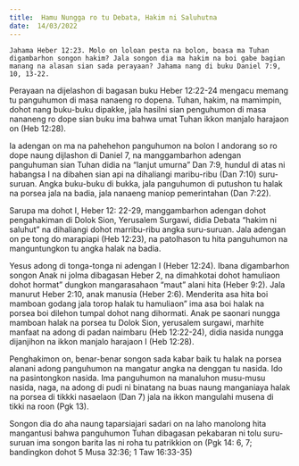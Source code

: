 ```yaml
---
title:  Hamu Nungga ro tu Debata, Hakim ni Saluhutna
date:  14/03/2022
---
```


`Jahama Heber 12:23. Molo on loloan pesta na bolon, boasa ma Tuhan digambarhon songon hakim? Jala songon dia ma hakim na boi gabe bagian manang na alasan sian sada perayaan? Jahama nang di buku Daniel 7:9, 10, 13-22.`

Perayaan na dijelashon di bagasan buku Heber 12:22-24 mengacu memang tu panguhumon di masa nanaeng ro dopena. Tuhan, hakim, na mamimpin, dohot nang buku-buku dipakke, jala hasilni sian penguhumon di masa nananeng ro dope sian buku ima bahwa umat Tuhan ikkon manjalo harajaon on (Heb 12:28).

Ia adengan on ma na pahehehon panguhumon na bolon I andorang so ro dope naung dijlashon di Daniel 7, na manggambarhon adengan panguhuman sian Tuhan didia na “lanjut umurna” Dan 7:9, hundul di atas ni habangsa I na dibahen sian api na dihaliangi maribu-ribu (Dan 7:10) suru-suruan. Angka buku-buku di bukka, jala panguhumon di putushon tu halak na porsea jala na badia, jala nanaeng maniop pemerintahan (Dan 7:22).

Sarupa ma dohot I, Heber 12: 22-29, manggambarhon adengan dohot pengahakiman di Dolok Sion, Yerusalem Surgawi, didia Debata “hakim ni saluhut” na dihaliangi dohot marribu-ribu angka suru-suruan. Jala adengan on pe tong do marapiapi (Heb 12:23), na patolhason tu hita panguhumon na manguntungkon tu angka halak na badia.

Yesus adong di tonga-tonga ni adengan I (Heber 12:24). Ibana digambarhon songon Anak ni jolma dibagasan Heber 2, na dimahkotai dohot hamuliaon dohot hormat” dungkon mangarasahaon “maut” alani hita (Heber 9:2). Jala manurut Heber 2:10, anak manusia (Heber 2:6). Menderita asa hita boi  mamboan godang jala torop halak tu hamuliaon” ima asa boi halak na porsea boi dilehon tumpal dohot nang dihormati. Anak pe saonari nungga mamboan halak na porsea tu Dolok Sion, yerusalem surgawi, marhite manfaat na adong di padan naimbaru (Heb 12:22-24), didia nasida nungga dijanjihon na ikkon manjalo harajaon I (Heb 12:28).

Penghakimon on, benar-benar songon sada kabar baik tu halak na porsea alanani adong panguhumon na mangatur angka na denggan tu nasida. Ido na pasintongkon nasida. Ima panguhumon na manaluhon musu-musu nasida, naga, na adong di pudi ni binatang na buas naung manganiaya halak na porsea di tikkki nasaelaon (Dan 7) jala na ikkon mangulahi musena di tikki na roon (Pgk 13).

Songon dia do aha naung taparsiajari sadari on na laho manolong hita mangantusi bahwa panguhumon Tuhan dibagasan pekabaran ni tolu suru-suruan ima songon barita las ni roha tu patrikkion on (Pgk 14: 6, 7; bandingkon dohot 5 Musa 32:36; 1 Taw 16:33-35)